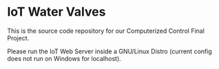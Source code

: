# IoT Water Valves

This is the source code repository for our Computerized Control Final Project.

Please run the IoT Web Server inside a GNU/Linux Distro (current config does not run on Windows for localhost).
